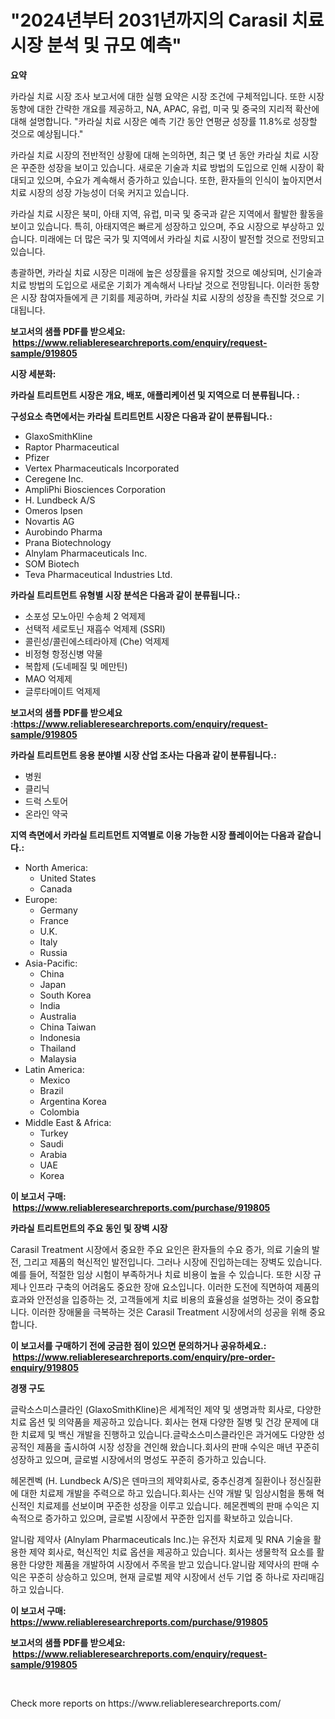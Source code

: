 <p><h1>"2024년부터 2031년까지의 Carasil 치료 시장 분석 및 규모 예측"</h1></p><p><strong>요약</strong></p>
<p><p>카라실 치료 시장 조사 보고서에 대한 실행 요약은 시장 조건에 구체적입니다. 또한 시장 동향에 대한 간략한 개요를 제공하고, NA, APAC, 유럽, 미국 및 중국의 지리적 확산에 대해 설명합니다. "카라실 치료 시장은 예측 기간 동안 연평균 성장률 11.8%로 성장할 것으로 예상됩니다."</p><p>카라실 치료 시장의 전반적인 상황에 대해 논의하면, 최근 몇 년 동안 카라실 치료 시장은 꾸준한 성장을 보이고 있습니다. 새로운 기술과 치료 방법의 도입으로 인해 시장이 확대되고 있으며, 수요가 계속해서 증가하고 있습니다. 또한, 환자들의 인식이 높아지면서 치료 시장의 성장 가능성이 더욱 커지고 있습니다.</p><p>카라실 치료 시장은 북미, 아태 지역, 유럽, 미국 및 중국과 같은 지역에서 활발한 활동을 보이고 있습니다. 특히, 아태지역은 빠르게 성장하고 있으며, 주요 시장으로 부상하고 있습니다. 미래에는 더 많은 국가 및 지역에서 카라실 치료 시장이 발전할 것으로 전망되고 있습니다.</p><p>총괄하면, 카라실 치료 시장은 미래에 높은 성장률을 유지할 것으로 예상되며, 신기술과 치료 방법의 도입으로 새로운 기회가 계속해서 나타날 것으로 전망됩니다. 이러한 동향은 시장 참여자들에게 큰 기회를 제공하며, 카라실 치료 시장의 성장을 촉진할 것으로 기대됩니다.</p></p>
<p><strong>보고서의 샘플 PDF를 받으세요: &nbsp;<a href="https://www.reliableresearchreports.com/enquiry/request-sample/919805">https://www.reliableresearchreports.com/enquiry/request-sample/919805</a></strong></p>
<p><strong>시장 세분화:</strong></p>
<p><strong> 카라실 트리트먼트 시장은 개요, 배포, 애플리케이션 및 지역으로 더 분류됩니다. :</strong></p>
<p><strong>구성요소 측면에서는 카라실 트리트먼트 시장은 다음과 같이 분류됩니다.:</strong></p>
<p><ul><li>GlaxoSmithKline</li><li>Raptor Pharmaceutical</li><li>Pfizer</li><li>Vertex Pharmaceuticals Incorporated</li><li>Ceregene Inc.</li><li>AmpliPhi Biosciences Corporation</li><li>H. Lundbeck A/S</li><li>Omeros Ipsen</li><li>Novartis AG</li><li>Aurobindo Pharma</li><li>Prana Biotechnology</li><li>Alnylam Pharmaceuticals Inc.</li><li>SOM Biotech</li><li>Teva Pharmaceutical Industries Ltd.</li></ul></p>
<p><strong> 카라실 트리트먼트 유형별 시장 분석은 다음과 같이 분류됩니다.:</strong></p>
<p><ul><li>소포성 모노아민 수송체 2 억제제</li><li>선택적 세로토닌 재흡수 억제제 (SSRI)</li><li>콜린성/콜린에스테라아제 (Che) 억제제</li><li>비정형 항정신병 약물</li><li>복합제 (도네페질 및 메만틴)</li><li>MAO 억제제</li><li>글루타메이트 억제제</li></ul></p>
<p><strong>보고서의 샘플 PDF를 받으세요 :<a href="https://www.reliableresearchreports.com/enquiry/request-sample/919805">https://www.reliableresearchreports.com/enquiry/request-sample/919805</a></strong></p>
<p><strong> 카라실 트리트먼트 응용 분야별 시장 산업 조사는 다음과 같이 분류됩니다.:</strong></p>
<p><ul><li>병원</li><li>클리닉</li><li>드럭 스토어</li><li>온라인 약국</li></ul></p>
<p><strong>지역 측면에서 카라실 트리트먼트 지역별로 이용 가능한 시장 플레이어는 다음과 같습니다.:</strong></p>
<p><ul>
    <li>
        North America:
        <ul>
            <li>United States</li>
            <li>Canada</li>
        </ul>
    </li>
    <li>
        Europe:
        <ul>
            <li>Germany</li>
            <li>France</li>
            <li>U.K.</li>
            <li>Italy</li>
            <li>Russia</li>
        </ul>
    </li>
    <li>
        Asia-Pacific:
        <ul>
            <li>China</li>
            <li>Japan</li>
            <li>South Korea</li>
            <li>India</li>
            <li>Australia</li>
            <li>China Taiwan</li>
            <li>Indonesia</li>
            <li>Thailand</li>
            <li>Malaysia</li>
        </ul>
    </li>
    <li>
        Latin America:
        <ul>
            <li>Mexico</li>
            <li>Brazil</li>
            <li>Argentina Korea</li>
            <li>Colombia</li>
        </ul>
    </li>
    <li>
        Middle East & Africa:
        <ul>
            <li>Turkey</li>
            <li>Saudi</li>
            <li>Arabia</li>
            <li>UAE</li>
            <li>Korea</li>
        </ul>
    </li>
    </ul></p>
<p><strong>이 보고서 구매: &nbsp;<a href="https://www.reliableresearchreports.com/purchase/919805">https://www.reliableresearchreports.com/purchase/919805</a></strong></p>
<p><strong>카라실 트리트먼트의 주요 동인 및 장벽 시장</strong></p>
<p><p>Carasil Treatment 시장에서 중요한 주요 요인은 환자들의 수요 증가, 의료 기술의 발전, 그리고 제품의 혁신적인 발전입니다. 그러나 시장에 진입하는데는 장벽도 있습니다. 예를 들어, 적절한 임상 시험이 부족하거나 치료 비용이 높을 수 있습니다. 또한 시장 규제나 인프라 구축의 어려움도 중요한 장애 요소입니다. 이러한 도전에 직면하여 제품의 효과와 안전성을 입증하는 것, 고객들에게 치료 비용의 효율성을 설명하는 것이 중요합니다. 이러한 장애물을 극복하는 것은 Carasil Treatment 시장에서의 성공을 위해 중요합니다.</p></p>
<p><strong>이 보고서를 구매하기 전에 궁금한 점이 있으면 문의하거나 공유하세요.: &nbsp;<a href="https://www.reliableresearchreports.com/enquiry/pre-order-enquiry/919805">https://www.reliableresearchreports.com/enquiry/pre-order-enquiry/919805</a></strong></p>
<p><strong>경쟁 구도</strong></p>
<p><p>글락소스미스클라인 (GlaxoSmithKline)은 세계적인 제약 및 생명과학 회사로, 다양한 치료 옵션 및 의약품을 제공하고 있습니다. 회사는 현재 다양한 질병 및 건강 문제에 대한 치료제 및 백신 개발을 진행하고 있습니다.글락소스미스클라인은 과거에도 다양한 성공적인 제품을 출시하여 시장 성장을 견인해 왔습니다.회사의 판매 수익은 매년 꾸준히 성장하고 있으며, 글로벌 시장에서의 명성도 꾸준히 증가하고 있습니다.</p><p>헤몬켄벡 (H. Lundbeck A/S)은 덴마크의 제약회사로, 중추신경계 질환이나 정신질환에 대한 치료제 개발을 주력으로 하고 있습니다.회사는 신약 개발 및 임상시험을 통해 혁신적인 치료제를 선보이며 꾸준한 성장을 이루고 있습니다. 헤몬켄벡의 판매 수익은 지속적으로 증가하고 있으며, 글로벌 시장에서 꾸준한 입지를 확보하고 있습니다.</p><p>알니람 제약사 (Alnylam Pharmaceuticals Inc.)는 유전자 치료제 및 RNA 기술을 활용한 제약 회사로, 혁신적인 치료 옵션을 제공하고 있습니다. 회사는 생물학적 요소를 활용한 다양한 제품을 개발하여 시장에서 주목을 받고 있습니다.알니람 제약사의 판매 수익은 꾸준히 상승하고 있으며, 현재 글로벌 제약 시장에서 선두 기업 중 하나로 자리매김하고 있습니다.</p></p>
<p><strong>이 보고서 구매: &nbsp; <a href="https://www.reliableresearchreports.com/purchase/919805">https://www.reliableresearchreports.com/purchase/919805</a></strong></p>
<p><strong>보고서의 샘플 PDF를 받으세요: &nbsp;<a href="https://www.reliableresearchreports.com/enquiry/request-sample/919805">https://www.reliableresearchreports.com/enquiry/request-sample/919805</a></strong><strong></strong></p>
<p>&nbsp;</p>
<p>Check more reports on https://www.reliableresearchreports.com/</p>